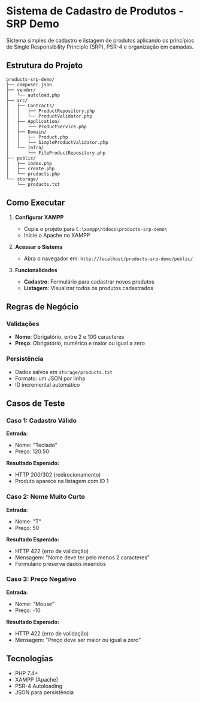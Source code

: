 # Sistema de Cadastro de Produtos - SRP Demo

Sistema simples de cadastro e listagem de produtos aplicando os princípios de Single Responsibility Principle (SRP), PSR-4 e organização em camadas.

## Estrutura do Projeto

```
products-srp-demo/
├── composer.json
├── vendor/
│   └── autoload.php
├── src/
│   ├── Contracts/
│   │   ├── ProductRepository.php
│   │   └── ProductValidator.php
│   ├── Application/
│   │   └── ProductService.php
│   ├── Domain/
│   │   ├── Product.php
│   │   └── SimpleProductValidator.php
│   └── Infra/
│       └── FileProductRepository.php
├── public/
│   ├── index.php
│   ├── create.php
│   └── products.php
└── storage/
    └── products.txt
```

## Como Executar

1. **Configurar XAMPP**
   - Copie o projeto para `C:\xampp\htdocs\products-srp-demo\`
   - Inicie o Apache no XAMPP

2. **Acessar o Sistema**
   - Abra o navegador em: `http://localhost/products-srp-demo/public/`

3. **Funcionalidades**
   - **Cadastro**: Formulário para cadastrar novos produtos
   - **Listagem**: Visualizar todos os produtos cadastrados

## Regras de Negócio

### Validações
- **Nome**: Obrigatório, entre 2 e 100 caracteres
- **Preço**: Obrigatório, numérico e maior ou igual a zero

### Persistência
- Dados salvos em `storage/products.txt`
- Formato: um JSON por linha
- ID incremental automático

## Casos de Teste

### Caso 1: Cadastro Válido
**Entrada:**
- Nome: "Teclado"
- Preço: 120.50

**Resultado Esperado:**
- HTTP 200/302 (redirecionamento)
- Produto aparece na listagem com ID 1

### Caso 2: Nome Muito Curto
**Entrada:**
- Nome: "T"
- Preço: 50

**Resultado Esperado:**
- HTTP 422 (erro de validação)
- Mensagem: "Nome deve ter pelo menos 2 caracteres"
- Formulário preserva dados inseridos

### Caso 3: Preço Negativo
**Entrada:**
- Nome: "Mouse"
- Preço: -10

**Resultado Esperado:**
- HTTP 422 (erro de validação)
- Mensagem: "Preço deve ser maior ou igual a zero"


## Tecnologias

- PHP 7.4+
- XAMPP (Apache)
- PSR-4 Autoloading
- JSON para persistência

